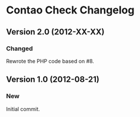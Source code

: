 Contao Check Changelog
======================

Version 2.0 (2012-XX-XX)
------------------------

### Changed
Rewrote the PHP code based on #8.


Version 1.0 (2012-08-21)
------------------------

### New
Initial commit.